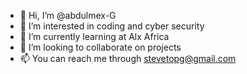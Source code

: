 - 👋 Hi, I’m @abdulmex-G
- 👀 I’m interested in coding and cyber security
- 🌱 I’m currently learning at Alx Africa
- 💞️ I’m looking to collaborate on projects
- 📫 You can reach me through stevetopg@gmail.com

<!---
abdulmex-G/abdulmex-G is a ✨ special ✨ repository because its `README.md` (this file) appears on your GitHub profile.
You can click the Preview link to take a look at your changes.
--->
